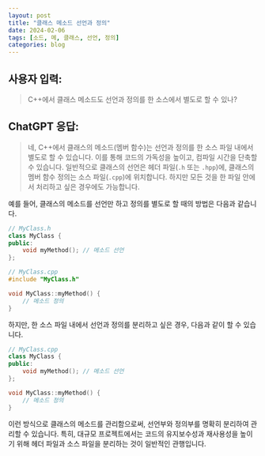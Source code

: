 ```yaml
---
layout: post
title: "클래스 메소드 선언과 정의"
date: 2024-02-06
tags: [소드, 메, 클래스, 선언, 정의]
categories: blog
---
```


## 사용자 입력:
> C++에서 클래스 메소드도 선언과 정의를 한 소스에서 별도로 할 수 있나?

## ChatGPT 응답:
> 네, C++에서 클래스의 메소드(멤버 함수)는 선언과 정의를 한 소스 파일 내에서 별도로 할 수 있습니다. 이를 통해 코드의 가독성을 높이고, 컴파일 시간을 단축할 수 있습니다. 일반적으로 클래스의 선언은 헤더 파일(`.h` 또는 `.hpp`)에, 클래스의 멤버 함수 정의는 소스 파일(`.cpp`)에 위치합니다. 하지만 모든 것을 한 파일 안에서 처리하고 싶은 경우에도 가능합니다.

예를 들어, 클래스의 메소드를 선언만 하고 정의를 별도로 할 때의 방법은 다음과 같습니다.

```cpp
// MyClass.h
class MyClass {
public:
    void myMethod(); // 메소드 선언
};

// MyClass.cpp
#include "MyClass.h"

void MyClass::myMethod() {
    // 메소드 정의
}
```

하지만, 한 소스 파일 내에서 선언과 정의를 분리하고 싶은 경우, 다음과 같이 할 수 있습니다.

```cpp
// MyClass.cpp
class MyClass {
public:
    void myMethod(); // 메소드 선언
};

void MyClass::myMethod() {
    // 메소드 정의
}
```

이런 방식으로 클래스의 메소드를 관리함으로써, 선언부와 정의부를 명확히 분리하여 관리할 수 있습니다. 특히, 대규모 프로젝트에서는 코드의 유지보수성과 재사용성을 높이기 위해 헤더 파일과 소스 파일을 분리하는 것이 일반적인 관행입니다.

